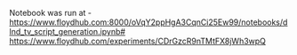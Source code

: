 Notebook was run at -
https://www.floydhub.com:8000/oVqY2ppHgA3CqnCi25Ew99/notebooks/dlnd_tv_script_generation.ipynb#
https://www.floydhub.com/experiments/CDrGzcR9nTMtFX8jWh3wpQ
